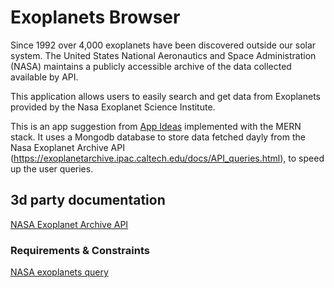 # Exoplanets Browser

Since 1992 over 4,000 exoplanets have been discovered outside our solar
system. The United States National Aeronautics and Space Administration (NASA)
maintains a publicly accessible archive of the data collected available by API.

This application allows users to easily search and get data from Exoplanets provided by the Nasa Exoplanet Science Institute.

This is an app suggestion from [App Ideas](https://github.com/florinpop17/app-ideas) implemented with the  MERN stack. It uses a Mongodb database to store data fetched dayly from the Nasa Exoplanet Archive API (https://exoplanetarchive.ipac.caltech.edu/docs/API_queries.html), to speed up the user queries.

## 3d party documentation

[NASA Exoplanet Archive API](https://exoplanetarchive.ipac.caltech.edu/index.html) 


### Requirements & Constraints

[NASA exoplanets query](https://github.com/florinpop17/app-ideas/blob/master/Projects/3-Advanced/NASA-Exoplanet-Query.md)